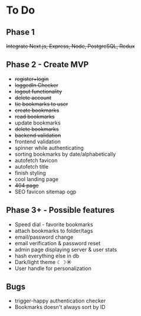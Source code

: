 # To Do

## Phase 1

~~Integrate Next.js, Express, Node, PostgreSQL, Redux~~

## Phase 2 - Create MVP

- ~~register+login~~
- ~~loggedIn Checker~~
- ~~logout functionality~~
- ~~delete account~~
- ~~tie bookmarks to user~~
- ~~create bookmarks~~
- ~~read bookmarks~~
- update bookmarks
- ~~delete bookmarks~~
- ~~backend validation~~
- frontend validation
- spinner while authenticating
- sorting bookmarks by date/alphabetically
- autofetch favicon
- autofetch title
- finish styling
- cool landing page
- ~~404 page~~
- SEO favicon sitemap ogp

## Phase 3+ - Possible features

- Speed dial - favorite bookmarks
- attach bookmarks to folder/tags
- email/password change
- email verification & password reset
- admin page displaying server & user stats
- hash everything else in db
- Dark/light theme ☾☽☀️
- User handle for personalization

## Bugs

- trigger-happy authentication checker
- Bookmarks doesn't always sort by ID
